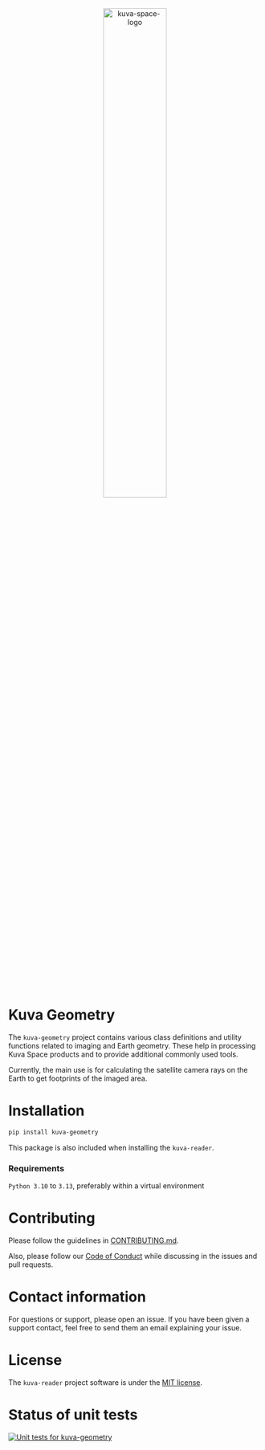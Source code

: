 <div align="center">
  <picture>
    <source media="(prefers-color-scheme: dark)" srcset="https://github.com/user-attachments/assets/1d8b44f1-1999-4cfb-8744-32871056c253">
    <img alt="kuva-space-logo" src="https://github.com/user-attachments/assets/d8f47cc8-1491-4d0c-a8cf-318ea7e0afdc" width="50%">
  </picture>
</div>

# Kuva Geometry

The `kuva-geometry` project contains various class definitions and utility functions related 
to imaging and Earth geometry. These help in processing Kuva Space products and to provide 
additional commonly used tools.

Currently, the main use is for calculating the satellite camera rays on the Earth to get 
footprints of the imaged area.

# Installation

```bash
pip install kuva-geometry
``` 

This package is also included when installing the `kuva-reader`.

### Requirements

`Python 3.10` to `3.13`, preferably within a virtual environment

# Contributing

Please follow the guidelines in [CONTRIBUTING.md](https://github.com/KuvaSpace/kuva-data-processing/blob/main/CONTRIBUTING.md).

Also, please follow our [Code of Conduct](https://github.com/KuvaSpace/kuva-data-processing/blob/main/CODE_OF_CONDUCT.md)
while discussing in the issues and pull requests.

# Contact information

For questions or support, please open an issue. If you have been given a support contact, 
feel free to send them an email explaining your issue.

# License

The `kuva-reader` project software is under the [MIT license](https://github.com/KuvaSpace/kuva-data-processing/blob/main/LICENSE.md).

# Status of unit tests

[![Unit tests for kuva-geometry](https://github.com/KuvaSpace/kuva-data-processing/actions/workflows/test-kuva-geometry.yml/badge.svg)](https://github.com/KuvaSpace/kuva-data-processing/actions/workflows/test-kuva-geometry.yml)